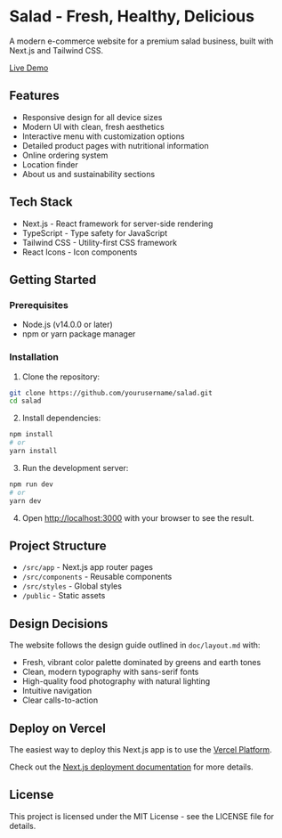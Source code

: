 # Salad - Fresh, Healthy, Delicious

A modern e-commerce website for a premium salad business, built with Next.js and Tailwind CSS.

[Live Demo](https://green-sepia-six.vercel.app/)

## Features

- Responsive design for all device sizes
- Modern UI with clean, fresh aesthetics
- Interactive menu with customization options
- Detailed product pages with nutritional information
- Online ordering system
- Location finder
- About us and sustainability sections

## Tech Stack

- Next.js - React framework for server-side rendering
- TypeScript - Type safety for JavaScript
- Tailwind CSS - Utility-first CSS framework
- React Icons - Icon components

## Getting Started

### Prerequisites

- Node.js (v14.0.0 or later)
- npm or yarn package manager

### Installation

1. Clone the repository:
```bash
git clone https://github.com/yourusername/salad.git
cd salad
```

2. Install dependencies:
```bash
npm install
# or
yarn install
```

3. Run the development server:
```bash
npm run dev
# or
yarn dev
```

4. Open [http://localhost:3000](http://localhost:3000) with your browser to see the result.

## Project Structure

- `/src/app` - Next.js app router pages
- `/src/components` - Reusable components
- `/src/styles` - Global styles
- `/public` - Static assets

## Design Decisions

The website follows the design guide outlined in `doc/layout.md` with:

- Fresh, vibrant color palette dominated by greens and earth tones
- Clean, modern typography with sans-serif fonts
- High-quality food photography with natural lighting
- Intuitive navigation
- Clear calls-to-action

## Deploy on Vercel

The easiest way to deploy this Next.js app is to use the [Vercel Platform](https://vercel.com/new?utm_medium=default-template&filter=next.js&utm_source=create-next-app&utm_campaign=create-next-app-readme).

Check out the [Next.js deployment documentation](https://nextjs.org/docs/deployment) for more details.

## License

This project is licensed under the MIT License - see the LICENSE file for details. 